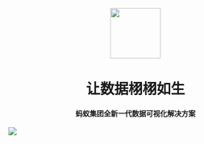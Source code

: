 <p align="center">
  <a href="https://antv.vision">
    <img width="100" src="https://gw.alipayobjects.com/mdn/rms_0d75e8/afts/img/A*T3edT7ChQTQAAAAAAAAAAAAAARQnAQ">
  </a>
</p>

<h1 align="center">让数据栩栩如生</h1>
<h4 align="center">蚂蚁集团全新一代数据可视化解决方案</h4>

![](https://gw.alipayobjects.com/mdn/rms_08e378/afts/img/A*ZhzDQLMyYlYAAAAAAAAAAABkARQnAQ)
